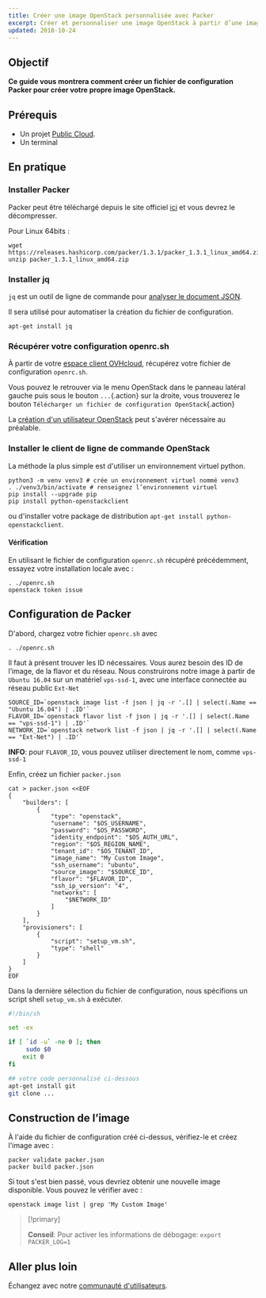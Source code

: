 ```yaml
---
title: Créer une image OpenStack personnalisée avec Packer
excerpt: Créer et personnaliser une image OpenStack à partir d’une image existante avec Packer
updated: 2018-10-24
---
```


## Objectif

**Ce guide vous montrera comment créer un fichier de configuration Packer pour créer votre propre image OpenStack.**

## Prérequis

- Un projet [Public Cloud](https://www.ovhcloud.com/fr/public-cloud/).
- Un terminal

## En pratique

### Installer Packer

Packer peut être téléchargé depuis le site officiel [ici](https://www.packer.io/downloads.html) et vous devrez le décompresser.

Pour Linux 64bits :

```shell
wget https://releases.hashicorp.com/packer/1.3.1/packer_1.3.1_linux_amd64.zip
unzip packer_1.3.1_linux_amd64.zip
```

### Installer jq

`jq` est un outil de ligne de commande pour [analyser le document JSON](https://stedolan.github.io/jq/manual/). 

Il sera utilisé pour automatiser la création du fichier de configuration.

```shell
apt-get install jq
```

### Récupérer votre configuration openrc.sh

À partir de votre [espace client OVHcloud](https://www.ovh.com/auth/?action=gotomanager&from=https://www.ovh.com/fr/&ovhSubsidiary=fr), récupérez votre fichier de configuration `openrc.sh`. 

Vous pouvez le retrouver via le menu OpenStack dans le panneau latéral gauche puis sous le bouton `...`{.action} sur la droite, vous trouverez le bouton `Télécharger un fichier de configuration OpenStack`{.action} 

La [création d'un utilisateur OpenStack](/pages/public_cloud/compute/create_and_delete_a_user) peut s'avérer nécessaire au préalable.

### Installer le client de ligne de commande OpenStack

La méthode la plus simple est  d'utiliser un environnement virtuel python.

```shell
python3 -m venv venv3 # crée un environnement virtuel nommé venv3
. ./venv3/bin/activate # renseignez l’environnement virtuel
pip install --upgrade pip
pip install python-openstackclient
```

ou d'installer votre package de distribution  `apt-get install python-openstackclient`.

#### Vérification

En utilisant le fichier de configuration `openrc.sh` récupéré précédemment, essayez votre installation locale avec :

```shell
. ./openrc.sh
openstack token issue
```

## Configuration de Packer

D'abord, chargez votre fichier `openrc.sh` avec

```shell
. ./openrc.sh
```

Il faut à présent trouver les ID nécessaires. Vous aurez besoin des ID de l’image, de la flavor et du réseau. Nous construirons notre image à partir de `Ubuntu 16.04` sur un matériel `vps-ssd-1`, avec une interface connectée au réseau public `Ext-Net`

```shell
SOURCE_ID=`openstack image list -f json | jq -r '.[] | select(.Name == "Ubuntu 16.04") | .ID'`
FLAVOR_ID=`openstack flavor list -f json | jq -r '.[] | select(.Name == "vps-ssd-1") | .ID'`
NETWORK_ID=`openstack network list -f json | jq -r '.[] | select(.Name == "Ext-Net") | .ID'`
```

**INFO**: pour `FLAVOR_ID`, vous pouvez utiliser directement le nom, comme `vps-ssd-1`

Enfin, créez un fichier `packer.json`

```shell
cat > packer.json <<EOF
{
    "builders": [
        {
            "type": "openstack",
            "username": "$OS_USERNAME",
            "password": "$OS_PASSWORD",
            "identity_endpoint": "$OS_AUTH_URL",
            "region": "$OS_REGION_NAME",
            "tenant_id": "$OS_TENANT_ID",
            "image_name": "My Custom Image",
            "ssh_username": "ubuntu",
            "source_image": "$SOURCE_ID",
            "flavor": "$FLAVOR_ID",
            "ssh_ip_version": "4",
            "networks": [
                "$NETWORK_ID"
            ]
        }
    ],
    "provisioners": [
        {
            "script": "setup_vm.sh",
            "type": "shell"
        }
    ]
}
EOF
```

Dans la dernière sélection du fichier de configuration, nous spécifions un script shell `setup_vm.sh` à exécuter.

```sh
#!/bin/sh

set -ex

if [ `id -u` -ne 0 ]; then
     sudo $0
    exit 0
fi

## votre code personnalisé ci-dessous
apt-get install git
git clone ...
```

## Construction de l’image

À l'aide du fichier de configuration créé ci-dessus, vérifiez-le et créez l'image avec :

```shell
packer validate packer.json
packer build packer.json
```

Si tout s'est bien passé, vous devriez obtenir une nouvelle image disponible. Vous pouvez le vérifier avec :

```shell
openstack image list | grep 'My Custom Image'
```

> [!primary]
>
> **Conseil**: Pour activer les informations de débogage: `export PACKER_LOG=1`
>

## Aller plus loin

Échangez avec notre [communauté d'utilisateurs](/links/community).
